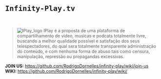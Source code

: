 # `Infinity-Play.tv` 
<br> 

> ![IPlay_logo](https://media.discordapp.net/attachments/578643219479527427/578643467098521600/iplay-icon.png?width=64&height=64) IPlay é a proposta de uma plataforma de compartilhamento de video, musicas e podcats totalmente livre, buscando a melhor qualidade possível e satisfação dos seus telespectadores, do qual sera totalmente transparente administração do conteúdo, e com nenhuma forma de abuso tais como censura, manipulação, repressão ou propagandas excessivas.

**JOIN US:** https://github.com/RodrigoDornelles/infinity-play/wiki/join-us<br>
**WIKI:** https://github.com/RodrigoDornelles/infinity-play/wiki/
